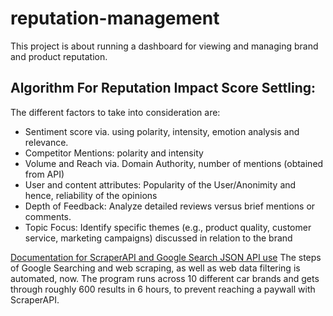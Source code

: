 # reputation-management

This project is about running a dashboard for viewing and managing brand and product reputation.

## Algorithm For Reputation Impact Score Settling:

The different factors to take into consideration are:
- Sentiment score via. using polarity, intensity, emotion analysis and relevance.
- Competitor Mentions: polarity and intensity
- Volume and Reach via. Domain Authority, number of mentions (obtained from API)
- User and content attributes: Popularity of the User/Anonimity and hence, reliability of the opinions
- Depth of Feedback: Analyze detailed reviews versus brief mentions or comments.
- Topic Focus: Identify specific themes (e.g., product quality, customer service, marketing campaigns) discussed in relation to the brand

[Documentation for ScraperAPI and Google Search JSON API use](Documentation/GSR-ScraperAPI-Usage.md)
The steps of Google Searching and web scraping, as well as web data filtering is automated, now. The program runs across 10 different car brands and gets through roughly 600 results in 6 hours, to prevent reaching a paywall with ScraperAPI.
